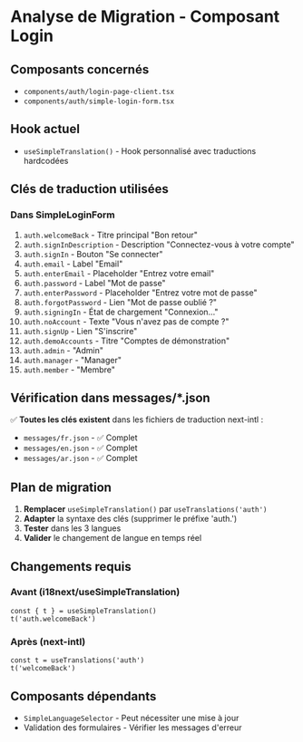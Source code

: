 # Analyse de Migration - Composant Login

## Composants concernés
- `components/auth/login-page-client.tsx`
- `components/auth/simple-login-form.tsx`

## Hook actuel
- `useSimpleTranslation()` - Hook personnalisé avec traductions hardcodées

## Clés de traduction utilisées

### Dans SimpleLoginForm
1. `auth.welcomeBack` - Titre principal "Bon retour"
2. `auth.signInDescription` - Description "Connectez-vous à votre compte"
3. `auth.signIn` - Bouton "Se connecter"
4. `auth.email` - Label "Email"
5. `auth.enterEmail` - Placeholder "Entrez votre email"
6. `auth.password` - Label "Mot de passe"
7. `auth.enterPassword` - Placeholder "Entrez votre mot de passe"
8. `auth.forgotPassword` - Lien "Mot de passe oublié ?"
9. `auth.signingIn` - État de chargement "Connexion..."
10. `auth.noAccount` - Texte "Vous n'avez pas de compte ?"
11. `auth.signUp` - Lien "S'inscrire"
12. `auth.demoAccounts` - Titre "Comptes de démonstration"
13. `auth.admin` - "Admin"
14. `auth.manager` - "Manager"
15. `auth.member` - "Membre"

## Vérification dans messages/*.json

✅ **Toutes les clés existent** dans les fichiers de traduction next-intl :
- `messages/fr.json` - ✅ Complet
- `messages/en.json` - ✅ Complet  
- `messages/ar.json` - ✅ Complet

## Plan de migration

1. **Remplacer** `useSimpleTranslation()` par `useTranslations('auth')`
2. **Adapter** la syntaxe des clés (supprimer le préfixe 'auth.')
3. **Tester** dans les 3 langues
4. **Valider** le changement de langue en temps réel

## Changements requis

### Avant (i18next/useSimpleTranslation)
```tsx
const { t } = useSimpleTranslation()
t('auth.welcomeBack')
```

### Après (next-intl)
```tsx
const t = useTranslations('auth')
t('welcomeBack')
```

## Composants dépendants
- `SimpleLanguageSelector` - Peut nécessiter une mise à jour
- Validation des formulaires - Vérifier les messages d'erreur